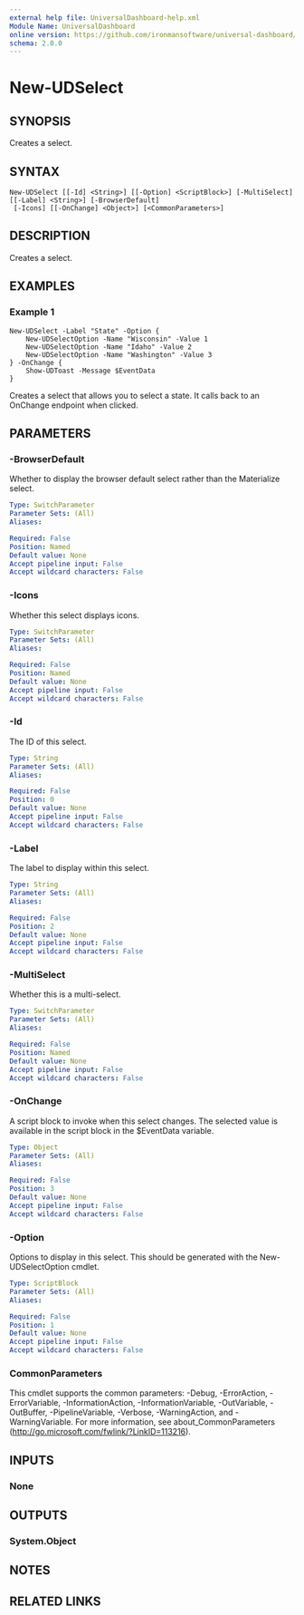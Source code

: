 ```yaml
---
external help file: UniversalDashboard-help.xml
Module Name: UniversalDashboard
online version: https://github.com/ironmansoftware/universal-dashboard/blob/master/src/UniversalDashboard/Help/New-UDSelect.md
schema: 2.0.0
---
```


# New-UDSelect

## SYNOPSIS
Creates a select.

## SYNTAX

```
New-UDSelect [[-Id] <String>] [[-Option] <ScriptBlock>] [-MultiSelect] [[-Label] <String>] [-BrowserDefault]
 [-Icons] [[-OnChange] <Object>] [<CommonParameters>]
```

## DESCRIPTION
Creates a select.

## EXAMPLES

### Example 1
```
New-UDSelect -Label "State" -Option {
    New-UDSelectOption -Name "Wisconsin" -Value 1
    New-UDSelectOption -Name "Idaho" -Value 2
    New-UDSelectOption -Name "Washington" -Value 3
} -OnChange {
    Show-UDToast -Message $EventData
}
```

Creates a select that allows you to select a state. It calls back to an OnChange endpoint when clicked.

## PARAMETERS

### -BrowserDefault
Whether to display the browser default select rather than the Materialize select.

```yaml
Type: SwitchParameter
Parameter Sets: (All)
Aliases: 

Required: False
Position: Named
Default value: None
Accept pipeline input: False
Accept wildcard characters: False
```

### -Icons
Whether this select displays icons.

```yaml
Type: SwitchParameter
Parameter Sets: (All)
Aliases: 

Required: False
Position: Named
Default value: None
Accept pipeline input: False
Accept wildcard characters: False
```

### -Id
The ID of this select.

```yaml
Type: String
Parameter Sets: (All)
Aliases: 

Required: False
Position: 0
Default value: None
Accept pipeline input: False
Accept wildcard characters: False
```

### -Label
The label to display within this select.

```yaml
Type: String
Parameter Sets: (All)
Aliases: 

Required: False
Position: 2
Default value: None
Accept pipeline input: False
Accept wildcard characters: False
```

### -MultiSelect
Whether this is a multi-select.

```yaml
Type: SwitchParameter
Parameter Sets: (All)
Aliases: 

Required: False
Position: Named
Default value: None
Accept pipeline input: False
Accept wildcard characters: False
```

### -OnChange
A script block to invoke when this select changes. The selected value is available in the script block in the $EventData variable.

```yaml
Type: Object
Parameter Sets: (All)
Aliases: 

Required: False
Position: 3
Default value: None
Accept pipeline input: False
Accept wildcard characters: False
```

### -Option
Options to display in this select. This should be generated with the New-UDSelectOption cmdlet.

```yaml
Type: ScriptBlock
Parameter Sets: (All)
Aliases: 

Required: False
Position: 1
Default value: None
Accept pipeline input: False
Accept wildcard characters: False
```

### CommonParameters
This cmdlet supports the common parameters: -Debug, -ErrorAction, -ErrorVariable, -InformationAction, -InformationVariable, -OutVariable, -OutBuffer, -PipelineVariable, -Verbose, -WarningAction, and -WarningVariable. For more information, see about_CommonParameters (http://go.microsoft.com/fwlink/?LinkID=113216).

## INPUTS

### None

## OUTPUTS

### System.Object

## NOTES

## RELATED LINKS

